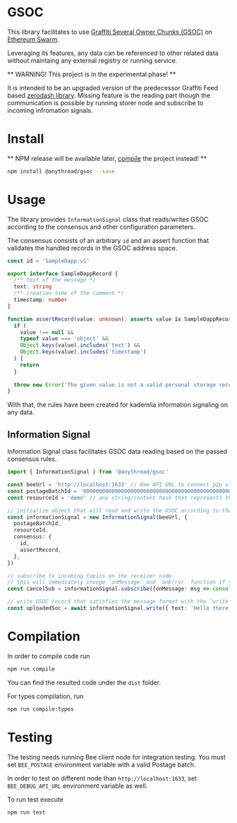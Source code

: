 # GSOC

This library facilitates to use [Graffiti Several Owner Chunks (GSOC)](https://github.com/nugaon/SWIPs/blob/graffiti-soc/SWIPs/swip-draft_graffiti-soc.md) on [Ethereum Swarm](https://www.ethswarm.org/).

Leveraging its features, any data can be referenced to other related data without maintaing any external registry or running service.

** WARNING! This project is in the experimental phase! **

It is intended to be an upgraded version of the predecessor Graffiti Feed based [zerodash library](https://github.com/anythread/zerodash).
Missing feature is the reading part though the communication is possible by running storer node and subscribe to incoming infromation signals.

# Install

** NPM release will be available later, [compile](#Compilation) the project instead! **
```sh
npm install @anythread/gsoc --save
```

# Usage

The library provides `InformationSignal` class that reads/writes GSOC according to the consensus and other configuration parameters.

The consensus consists of an arbitrary `id` and an assert function that validates the handled records in the GSOC address space.
```ts
const id = 'SampleDapp:v1'

export interface SampleDappRecord {
  /** text of the message */
  text: string
  /** creation time of the comment */
  timestamp: number
}

function assertRecord(value: unknown): asserts value is SampleDappRecord {
  if (
    value !== null &&
    typeof value === 'object' &&
    Object.keys(value).includes('text') &&
    Object.keys(value).includes('timestamp')
  ) {
    return
  }
  
  throw new Error('The given value is not a valid personal storage record')
}
```

With that, the rules have been created for kademlia information signaling on any data.

## Information Signal

Information Signal class facilitates GSOC data reading based on the passed consensus rules.

```ts
import { InformationSignal } from '@anythread/gsoc'

const beeUrl = 'http://localhost:1633' // Bee API URL to connect p2p storage network
const postageBatchId = '0000000000000000000000000000000000000000000000000000000000000000' // for write operations, the Postage Batch ID must be set.
const resourceId = 'demo' // any string/content hash that represents the resource to which the Personal Storage record will be associated. 

// initialize object that will read and write the GSOC according to the passed consensus/configuration
const informationSignal = new InformationSignal(beeUrl, {
  postageBatchId,
  resourceId,
  consensus: {
    id,
    assertRecord,
  },
})

// subscribe to incoming topics on the receiver node
// this will immediately invoge `onMessage` and `onError` function if the message arrives to the target neighborhood of the Kademlia network.
const cancelSub = informationSignal.subscribe({onMessage: msg => console.log('my-life-event', msg), onError: console.log})

// write GSOC record that satisfies the message format with the `write` method.
const uploadedSoc = await informationSignal.write({ text: 'Hello there!', timestamp: 1721989685349 })
```

# Compilation

In order to compile code run

```sh
npm run compile
```

You can find the resulted code under the `dist` folder.

For types compilation, run

```sh
npm run compile:types
```

# Testing

The testing needs running Bee client node for integration testing.
You must set `BEE_POSTAGE` environment variable with a valid Postage batch.

In order to test on different node than `http://localhost:1633`, set `BEE_DEBUG_API_URL` environment variable as well.

To run test execute

```sh
npm run test
```
